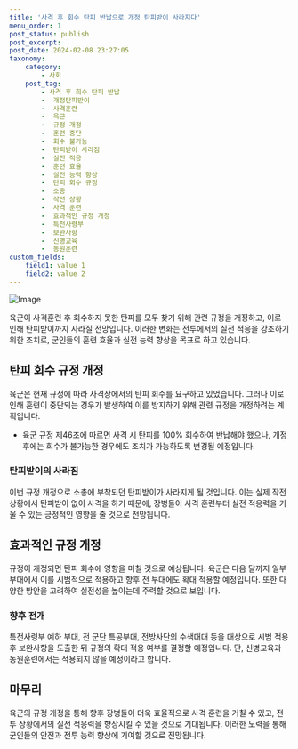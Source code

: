 ```yaml
---
title: '사격 후 회수 탄피 반납으로 개정 탄피받이 사라지다'
menu_order: 1
post_status: publish
post_excerpt: 
post_date: 2024-02-08 23:27:05
taxonomy:
    category:
        - 사회
    post_tag:
        - 사격 후 회수 탄피 반납
        -  개정탄피받이
        -  사격훈련
        -  육군
        -  규정 개정
        -  훈련 중단
        -  회수 불가능
        -  탄피받이 사라짐
        -  실전 적응
        -  훈련 효율
        -  실전 능력 향상
        -  탄피 회수 규정
        -  소총
        -  작전 상황
        -  사격 훈련
        -  효과적인 규정 개정
        -  특전사령부
        -  보완사항
        -  신병교육
        -  동원훈련
custom_fields:
    field1: value 1
    field2: value 2
---
```


![Image](https://imgnews.pstatic.net/image/661/2024/02/07/0000036928_001_20240207064001735.png?type=w647)

육군이 사격훈련 후 회수하지 못한 탄피를 모두 찾기 위해 관련 규정을 개정하고, 이로 인해 탄피받이까지 사라질 전망입니다. 이러한 변화는 전투에서의 실전 적응을 강조하기 위한 조치로, 군인들의 훈련 효율과 실전 능력 향상을 목표로 하고 있습니다.
## 탄피 회수 규정 개정
육군은 현재 규정에 따라 사격장에서의 탄피 회수를 요구하고 있었습니다. 그러나 이로 인해 훈련이 중단되는 경우가 발생하여 이를 방지하기 위해 관련 규정을 개정하려는 계획입니다.
- 육군 규정 제46조에 따르면 사격 시 탄피를 100% 회수하여 반납해야 했으나, 개정 후에는 회수가 불가능한 경우에도 조치가 가능하도록 변경될 예정입니다.
### 탄피받이의 사라짐
이번 규정 개정으로 소총에 부착되던 탄피받이가 사라지게 될 것입니다. 이는 실제 작전 상황에서 탄피받이 없이 사격을 하기 때문에, 장병들이 사격 훈련부터 실전 적응력을 키울 수 있는 긍정적인 영향을 줄 것으로 전망됩니다.
## 효과적인 규정 개정
규정이 개정되면 탄피 회수에 영향을 미칠 것으로 예상됩니다. 육군은 다음 달까지 일부 부대에서 이를 시범적으로 적용하고 향후 전 부대에도 확대 적용할 예정입니다. 또한 다양한 방안을 고려하여 실전성을 높이는데 주력할 것으로 보입니다.
### 향후 전개
특전사령부 예하 부대, 전 군단 특공부대, 전방사단의 수색대대 등을 대상으로 시범 적용 후 보완사항을 도출한 뒤 규정의 확대 적용 여부를 결정할 예정입니다. 단, 신병교육과 동원훈련에서는 적용되지 않을 예정이라고 합니다.
## 마무리
육군의 규정 개정을 통해 향후 장병들이 더욱 효율적으로 사격 훈련을 거칠 수 있고, 전투 상황에서의 실전 적응력을 향상시킬 수 있을 것으로 기대됩니다. 이러한 노력을 통해 군인들의 안전과 전투 능력 향상에 기여할 것으로 전망됩니다.

